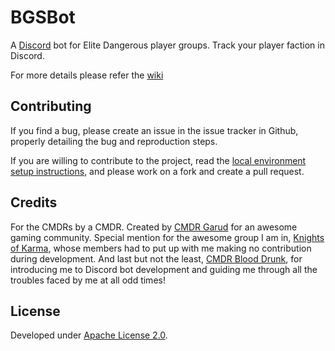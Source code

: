 # BGSBot

A [Discord](https://discordapp.com/ "Discord") bot for Elite Dangerous player groups. Track your player faction in Discord. 

For more details please refer the [wiki](https://github.com/Elite-Kode/bgsbot/wiki "BGSBot Wiki")

## Contributing

If you find a bug, please create an issue in the issue tracker in Github, properly detailing the bug and reproduction steps.

If you are willing to contribute to the project, read the [local environment setup instructions](CONTRIBUTING.md), and please work on a fork and create a pull request.

## Credits

For the CMDRs by a CMDR. Created by [CMDR Garud](https://forums.frontier.co.uk/member.php/136073-Garud) for an awesome gaming community.
Special mention for the awesome group I am in, [Knights of Karma](http://knightsofkarma.com/), whose members had to put up with me making no contribution during development. And last but not the least, [CMDR Blood Drunk](https://forums.frontier.co.uk/member.php/125031-Blood-Drunk), for introducing me to Discord bot development and guiding me through all the troubles faced by me at all odd times!

## License

Developed under [Apache License 2.0](https://choosealicense.com/licenses/apache-2.0/).
